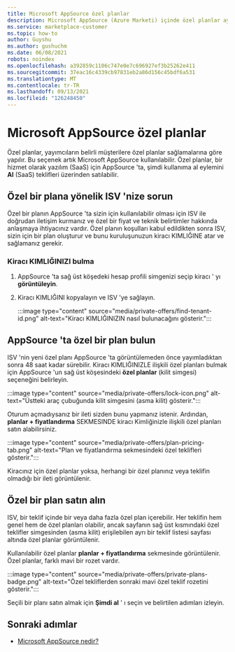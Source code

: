 ```yaml
---
title: Microsoft AppSource özel planlar
description: Microsoft AppSource (Azure Marketi) içinde özel planlar ayarlama.
ms.service: marketplace-customer
ms.topic: how-to
author: Guyshu
ms.author: gushuchm
ms.date: 06/08/2021
robots: noindex
ms.openlocfilehash: a392859c1106c747e0e7c696927ef3b25262e411
ms.sourcegitcommit: 37eac16c4339cb97831eb2a86d156c45bdf6a531
ms.translationtype: MT
ms.contentlocale: tr-TR
ms.lasthandoff: 09/13/2021
ms.locfileid: "126248450"
---
```

# <a name="private-plans-in-microsoft-appsource"></a>Microsoft AppSource özel planlar

Özel planlar, yayımcıların belirli müşterilere özel planlar sağlamalarına göre yapılır. Bu seçenek artık Microsoft AppSource kullanılabilir. Özel planlar, bir hizmet olarak yazılım (SaaS) için AppSource 'ta, şimdi kullanıma al eylemini **Al** (SaaS) teklifleri üzerinden satılabilir.

## <a name="ask-your-isv-for-a-private-plan"></a>Özel bir plana yönelik ISV 'nize sorun

Özel bir planın AppSource 'ta sizin için kullanılabilir olması için ISV ile doğrudan iletişim kurmanız ve özel bir fiyat ve teknik belirtimler hakkında anlaşmaya ihtiyacınız vardır. Özel planın koşulları kabul edildikten sonra ISV, sizin için bir plan oluşturur ve bunu kuruluşunuzun kiracı KIMLIĞINE atar ve sağlamanız gerekir.

### <a name="finding-your-tenant-id"></a>Kiracı KIMLIĞINIZI bulma

1. AppSource 'ta sağ üst köşedeki hesap profili simgenizi seçip kiracı ' yı **görüntüleyin**.
2. Kiracı KIMLIĞINI kopyalayın ve ISV 'ye sağlayın.

    :::image type="content" source="media/private-offers/find-tenant-id.png" alt-text="Kiracı KIMLIĞINIZIN nasıl bulunacağını gösterir.":::

## <a name="find-a-private-plan-in-appsource"></a>AppSource 'ta özel bir plan bulun

ISV 'nin yeni özel planı AppSource 'ta görüntülemeden önce yayımladıktan sonra 48 saat kadar sürebilir. Kiracı KIMLIĞINIZLE ilişkili özel planları bulmak için AppSource 'un sağ üst köşesindeki **özel planlar** (kilit simgesi) seçeneğini belirleyin.

:::image type="content" source="media/private-offers/lock-icon.png" alt-text="Üstteki araç çubuğunda kilit simgesini (asma kilit) gösterir.":::

Oturum açmadıysanız bir ileti sizden bunu yapmanız istenir. Ardından, **planlar + fiyatlandırma** SEKMESINDE kiracı Kimliğinizle ilişkili özel planları satın alabilirsiniz.

:::image type="content" source="media/private-offers/plan-pricing-tab.png" alt-text="Plan ve fiyatlandırma sekmesindeki özel teklifleri gösterir.":::

Kiracınız için özel planlar yoksa, herhangi bir özel planınız veya teklifin olmadığı bir ileti görüntülenir.

## <a name="purchase-a-private-plan"></a>Özel bir plan satın alın

ISV, bir teklif içinde bir veya daha fazla özel plan içerebilir. Her teklifin hem genel hem de özel planları olabilir, ancak sayfanın sağ üst kısmındaki özel teklifler simgesinden (asma kilit) erişilebilen ayrı bir teklif listesi sayfası altında özel planlar görüntülenir.

Kullanılabilir özel planlar **planlar + fiyatlandırma** sekmesinde görüntülenir. Özel planlar, farklı mavi bir rozet vardır.

:::image type="content" source="media/private-offers/private-plans-badge.png" alt-text="Özel tekliflerden sonraki mavi özel teklif rozetini gösterir.":::

Seçili bir planı satın almak için **Şimdi al** ' ı seçin ve belirtilen adımları izleyin.

## <a name="next-steps"></a>Sonraki adımlar

- [Microsoft AppSource nedir?](appsource-overview.md)

